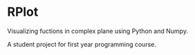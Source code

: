 # RPlot
Visualizing fuctions in complex plane using Python and Numpy.

A student project for first year programming course.
